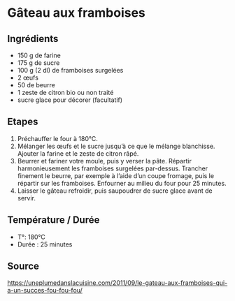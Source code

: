 #  Gâteau aux framboises

## Ingrédients

* 150 g de farine
* 175 g de sucre
* 100 g (2 dl) de framboises surgelées
* 2 œufs
* 50 de beurre
* 1 zeste de citron bio ou non traité
* sucre glace pour décorer (facultatif)

## Etapes

1. Préchauffer le four à 180°C.
2. Mélanger les œufs et le sucre jusqu’à ce que le mélange blanchisse. Ajouter la farine et le zeste de citron râpé.
3. Beurrer et fariner votre moule, puis y verser la pâte. Répartir harmonieusement les framboises surgelées par-dessus. Trancher finement le beurre, par exemple à l’aide d’un coupe fromage, puis le répartir sur les framboises. Enfourner au milieu du four pour 25 minutes.
4. Laisser le gâteau refroidir, puis saupoudrer de sucre glace avant de servir.

## Température / Durée
* T°: 180°C
* Durée : 25 minutes

## Source
https://uneplumedanslacuisine.com/2011/09/le-gateau-aux-framboises-qui-a-un-succes-fou-fou-fou/
